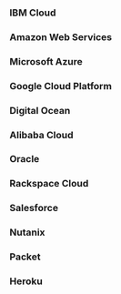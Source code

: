 ### IBM Cloud


### Amazon Web Services


### Microsoft Azure


### Google Cloud Platform


### Digital Ocean


### Alibaba Cloud


### Oracle


### Rackspace Cloud


### Salesforce


### Nutanix


### Packet


### Heroku